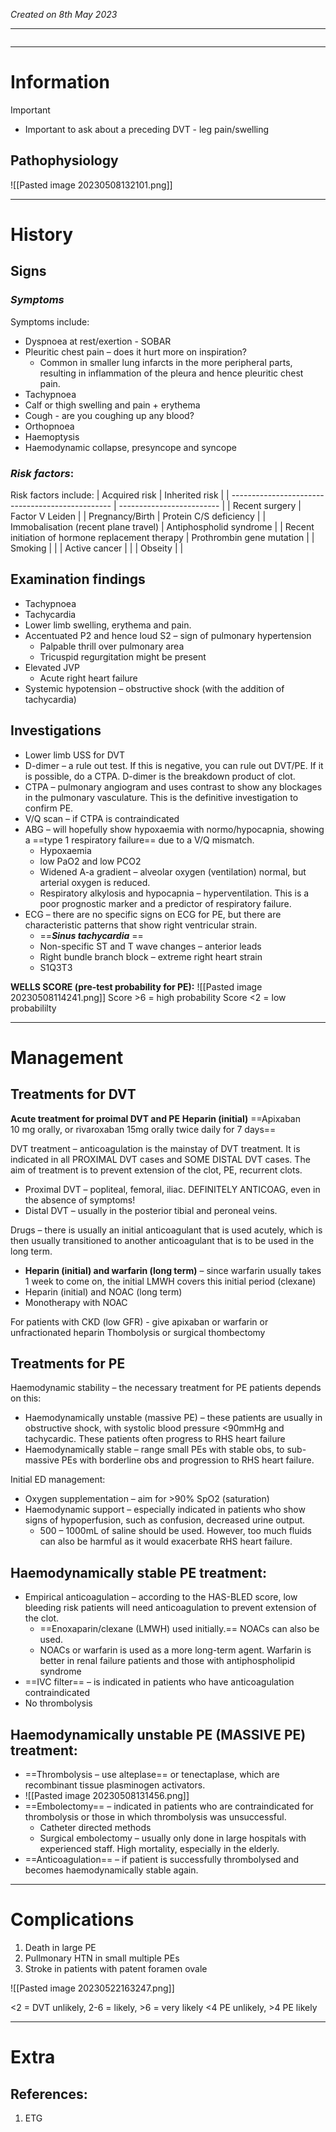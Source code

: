 *Created on 8th May 2023*

---
```toc
```
---

# Information
 

> [!Important]
- Important to ask about a preceding DVT - leg pain/swelling

## Pathophysiology
![[Pasted image 20230508132101.png]]

--- 
# History
## Signs
### *Symptoms*
Symptoms include:
- Dyspnoea at rest/exertion - SOBAR
- Pleuritic chest pain – does it hurt more on inspiration?
	- Common in smaller lung infarcts in the more peripheral parts, resulting in inflammation of the pleura and hence pleuritic chest pain.
-   Tachypnoea 
-   Calf or thigh swelling and pain + erythema
-   Cough - are you coughing up any blood?
-   Orthopnoea 
-   Haemoptysis 
-   Haemodynamic collapse, presyncope and syncope


### *Risk factors*:
Risk factors include:
| Acquired risk                                    | Inherited risk            |
| ------------------------------------------------ | ------------------------- |
| Recent surgery                                   | Factor V Leiden           |
| Pregnancy/Birth                                  | Protein C/S deficiency    |
| Immobalisation (recent plane travel)             | Antiphospholid syndrome   |
| Recent initiation of hormone replacement therapy | Prothrombin gene mutation |
| Smoking                                          |                           |
| Active cancer                                    |                           |
| Obseity                                                 |                           |

## Examination findings
-   Tachypnoea
-   Tachycardia
-   Lower limb swelling, erythema and pain. 
-   Accentuated P2 and hence loud S2 – sign of pulmonary hypertension
	- Palpable thrill over pulmonary area
	- Tricuspid regurgitation might be present
-   Elevated JVP
	- Acute right heart failure
-   Systemic hypotension – obstructive shock (with the addition of tachycardia)


## Investigations
- Lower limb USS for DVT
- D-dimer – a rule out test. If this is negative, you can rule out DVT/PE. If it is possible, do a CTPA. D-dimer is the breakdown product of clot.
-   CTPA – pulmonary angiogram and uses contrast to show any blockages in the pulmonary vasculature. This is the definitive investigation to confirm PE.
-   V/Q scan – if CTPA is contraindicated
-   ABG – will hopefully show hypoxaemia with normo/hypocapnia, showing a ==type 1 respiratory failure== due to a V/Q mismatch.
	- Hypoxaemia  
	- low PaO2 and low PCO2
	- Widened A-a gradient – alveolar oxygen (ventilation) normal, but arterial oxygen is reduced. 
	- Respiratory alkylosis and hypocapnia – hyperventilation. This is a poor prognostic marker and a predictor of respiratory failure.  
- ECG – there are no specific signs on ECG for PE, but there are characteristic patterns that show right ventricular strain.  
	- ==***Sinus tachycardia***  ==
	- Non-specific ST and T wave changes – anterior leads 
	- Right bundle branch block – extreme right heart strain 
	- S1Q3T3



**WELLS SCORE (pre-test probability for PE):**
![[Pasted image 20230508114241.png]]
Score >6 = high probability
Score <2 = low probabililty 

---

# Management
## Treatments for DVT

**Acute treatment for proimal DVT and PE**
 **Heparin (initial)**
 ==Apixaban 10 mg orally, or rivaroxaban 15mg orally twice daily for 7 days==

DVT treatment – anticoagulation is the mainstay of DVT treatment. It is indicated in all PROXIMAL DVT cases and SOME DISTAL DVT cases. The aim of treatment is to prevent extension of the clot, PE, recurrent clots.

-   Proximal DVT – popliteal, femoral, iliac. DEFINITELY ANTICOAG, even in the absence of symptoms!
-   Distal DVT – usually in the posterior tibial and peroneal veins.
   
Drugs – there is usually an initial anticoagulant that is used acutely, which is then usually transitioned to another anticoagulant that is to be used in the long term.
-   **Heparin (initial) and warfarin (long term)** – since warfarin usually takes 1 week to come on, the initial LMWH covers this initial period (clexane)
-   Heparin (initial) and NOAC (long term)
-   Monotherapy with NOAC

For patients with CKD (low GFR) - give apixaban or warfarin or unfractionated heparin
Thombolysis or surgical thombectomy 


## Treatments for PE
Haemodynamic stability – the necessary treatment for PE patients depends on this:
-   Haemodynamically unstable (massive PE) – these patients are usually in obstructive shock, with systolic blood pressure <90mmHg and tachycardic. These patients often progress to RHS heart failure
-   Haemodynamically stable – range small PEs with stable obs, to sub-massive PEs with borderline obs and progression to RHS heart failure.

Initial ED management:
-   Oxygen supplementation – aim for >90% SpO2 (saturation)
-   Haemodynamic support – especially indicated in patients who show signs of hypoperfusion, such as confusion, decreased urine output.  
	- 500 – 1000mL of saline should be used. However, too much fluids can also be harmful as it would exacerbate RHS heart failure.
  
## Haemodynamically stable PE treatment:
-   Empirical anticoagulation – according to the HAS-BLED score, low bleeding risk patients will need anticoagulation to prevent extension of the clot.  
	- ==Enoxaparin/clexane (LMWH) used initially.== NOACs can also be used.
	- NOACs or warfarin is used as a more long-term agent. Warfarin is better in renal failure patients and those with antiphospholipid syndrome
-   ==IVC filter== – is indicated in patients who have anticoagulation contraindicated
-   No thrombolysis


## Haemodynamically unstable PE (MASSIVE PE) treatment:
- ==Thrombolysis – use alteplase== or tenectaplase, which are recombinant tissue plasminogen activators.
- ![[Pasted image 20230508131456.png]]
-   ==Embolectomy== – indicated in patients who are contraindicated for thrombolysis or those in which thrombolysis was unsuccessful.
	- Catheter directed methods  
	- Surgical embolectomy – usually only done in large hospitals with experienced staff. High mortality, especially in the elderly.
- ==Anticoagulation== – if patient is successfully thrombolysed and becomes haemodynamically stable again.



---

# Complications
1. Death in large PE
2. Pullmonary HTN in small multiple PEs 
3. Stroke in patients with patent foramen ovale 


![[Pasted image 20230522163247.png]]

<2 = DVT unlikely, 2-6 = likely, >6 = very likely
<4 PE unlikely, >4 PE likely

---

# Extra
## References:
1. ETG